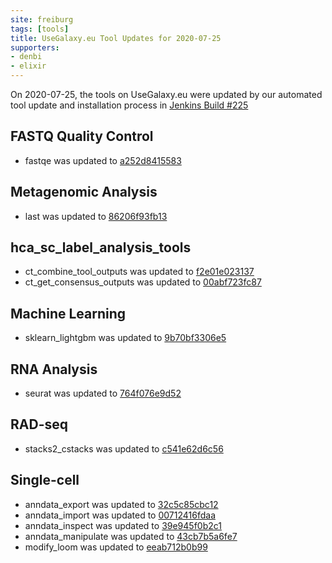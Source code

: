 ```yaml
---
site: freiburg
tags: [tools]
title: UseGalaxy.eu Tool Updates for 2020-07-25
supporters:
- denbi
- elixir
---
```


On 2020-07-25, the tools on UseGalaxy.eu were updated by our automated tool update and installation process in [Jenkins Build #225](https://build.galaxyproject.eu/job/usegalaxy-eu/job/install-tools/#225/)


## FASTQ Quality Control

- fastqe was updated to [a252d8415583](https://toolshed.g2.bx.psu.edu/view/iuc/fastqe/a252d8415583)

## Metagenomic Analysis

- last was updated to [86206f93fb13](https://toolshed.g2.bx.psu.edu/view/iuc/last/86206f93fb13)

## hca_sc_label_analysis_tools

- ct_combine_tool_outputs was updated to [f2e01e023137](https://toolshed.g2.bx.psu.edu/view/ebi-gxa/ct_combine_tool_outputs/f2e01e023137)
- ct_get_consensus_outputs was updated to [00abf723fc87](https://toolshed.g2.bx.psu.edu/view/ebi-gxa/ct_get_consensus_outputs/00abf723fc87)

## Machine Learning

- sklearn_lightgbm was updated to [9b70bf3306e5](https://toolshed.g2.bx.psu.edu/view/bgruening/sklearn_lightgbm/9b70bf3306e5)

## RNA Analysis

- seurat was updated to [764f076e9d52](https://toolshed.g2.bx.psu.edu/view/iuc/seurat/764f076e9d52)

## RAD-seq

- stacks2_cstacks was updated to [c541e62d6c56](https://toolshed.g2.bx.psu.edu/view/iuc/stacks2_cstacks/c541e62d6c56)

## Single-cell

- anndata_export was updated to [32c5c85cbc12](https://toolshed.g2.bx.psu.edu/view/iuc/anndata_export/32c5c85cbc12)
- anndata_import was updated to [00712416fdaa](https://toolshed.g2.bx.psu.edu/view/iuc/anndata_import/00712416fdaa)
- anndata_inspect was updated to [39e945f0b2c1](https://toolshed.g2.bx.psu.edu/view/iuc/anndata_inspect/39e945f0b2c1)
- anndata_manipulate was updated to [43cb7b5a6fe7](https://toolshed.g2.bx.psu.edu/view/iuc/anndata_manipulate/43cb7b5a6fe7)
- modify_loom was updated to [eeab712b0b99](https://toolshed.g2.bx.psu.edu/view/iuc/modify_loom/eeab712b0b99)

